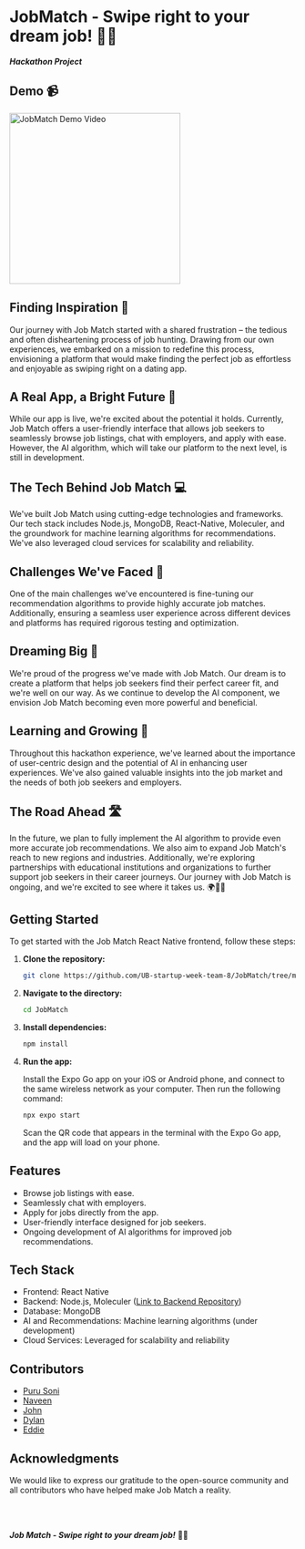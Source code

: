 # JobMatch - Swipe right to your dream job! 💼🚀

***Hackathon Project***

## Demo 📹

<img src="./demo.gif" alt="JobMatch Demo Video" width=300>

## Finding Inspiration 🌟

Our journey with Job Match started with a shared frustration – the tedious and often disheartening process of job hunting. Drawing from our own experiences, we embarked on a mission to redefine this process, envisioning a platform that would make finding the perfect job as effortless and enjoyable as swiping right on a dating app.

## A Real App, a Bright Future 📱

While our app is live, we're excited about the potential it holds. Currently, Job Match offers a user-friendly interface that allows job seekers to seamlessly browse job listings, chat with employers, and apply with ease. However, the AI algorithm, which will take our platform to the next level, is still in development.

## The Tech Behind Job Match 💻

We've built Job Match using cutting-edge technologies and frameworks. Our tech stack includes Node.js, MongoDB, React-Native, Moleculer, and the groundwork for machine learning algorithms for recommendations. We've also leveraged cloud services for scalability and reliability.

## Challenges We've Faced 🤔

One of the main challenges we've encountered is fine-tuning our recommendation algorithms to provide highly accurate job matches. Additionally, ensuring a seamless user experience across different devices and platforms has required rigorous testing and optimization.

## Dreaming Big 🚀

We're proud of the progress we've made with Job Match. Our dream is to create a platform that helps job seekers find their perfect career fit, and we're well on our way. As we continue to develop the AI component, we envision Job Match becoming even more powerful and beneficial.

## Learning and Growing 🧠

Throughout this hackathon experience, we've learned about the importance of user-centric design and the potential of AI in enhancing user experiences. We've also gained valuable insights into the job market and the needs of both job seekers and employers.

## The Road Ahead 🛣️

In the future, we plan to fully implement the AI algorithm to provide even more accurate job recommendations. We also aim to expand Job Match's reach to new regions and industries. Additionally, we're exploring partnerships with educational institutions and organizations to further support job seekers in their career journeys. Our journey with Job Match is ongoing, and we're excited to see where it takes us. 🌍🌆🚀

## Getting Started

To get started with the Job Match React Native frontend, follow these steps:

1. **Clone the repository:**

   ```bash
   git clone https://github.com/UB-startup-week-team-8/JobMatch/tree/main
   ```

2. **Navigate to the directory:**

   ```bash
   cd JobMatch
   ```

3. **Install dependencies:**

   ```bash
   npm install
   ```

4. **Run the app:**

   Install the Expo Go app on your iOS or Android phone, and connect to the same wireless network as your computer. Then run the following command:

   ```bash
   npx expo start
   ```

   Scan the QR code that appears in the terminal with the Expo Go app, and the app will load on your phone.

## Features
- Browse job listings with ease.
- Seamlessly chat with employers.
- Apply for jobs directly from the app.
- User-friendly interface designed for job seekers.
- Ongoing development of AI algorithms for improved job recommendations.

## Tech Stack
- Frontend: React Native
- Backend: Node.js, Moleculer ([Link to Backend Repository](https://github.com/UB-startup-week-team-8/moleculer))
- Database: MongoDB
- AI and Recommendations: Machine learning algorithms (under development)
- Cloud Services: Leveraged for scalability and reliability


## Contributors
- [Puru Soni](https://github.com/puru-soni-04)
- [Naveen](https://github.com/chedetinaveen)
- [John](https://github.com/johntolo)
- [Dylan](https://github.com/dtmcruz)
- [Eddie](https://github.com/ejanes)

## Acknowledgments
We would like to express our gratitude to the open-source community and all contributors who have helped make Job Match a reality.

<br>
<br>

***Job Match - Swipe right to your dream job!*** 💼🚀





